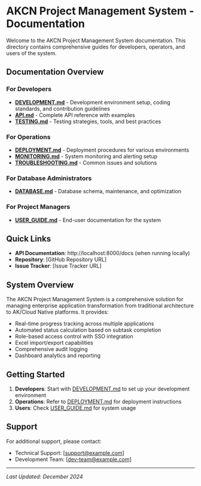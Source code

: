 # AKCN Project Management System - Documentation

Welcome to the AKCN Project Management System documentation. This directory contains comprehensive guides for developers, operators, and users of the system.

## Documentation Overview

### For Developers
- **[DEVELOPMENT.md](./DEVELOPMENT.md)** - Development environment setup, coding standards, and contribution guidelines
- **[API.md](./API.md)** - Complete API reference with examples
- **[TESTING.md](./TESTING.md)** - Testing strategies, tools, and best practices

### For Operations
- **[DEPLOYMENT.md](./DEPLOYMENT.md)** - Deployment procedures for various environments
- **[MONITORING.md](./MONITORING.md)** - System monitoring and alerting setup
- **[TROUBLESHOOTING.md](./TROUBLESHOOTING.md)** - Common issues and solutions

### For Database Administrators
- **[DATABASE.md](./DATABASE.md)** - Database schema, maintenance, and optimization

### For Project Managers
- **[USER_GUIDE.md](./USER_GUIDE.md)** - End-user documentation for the system

## Quick Links

- **API Documentation**: http://localhost:8000/docs (when running locally)
- **Repository**: [GitHub Repository URL]
- **Issue Tracker**: [Issue Tracker URL]

## System Overview

The AKCN Project Management System is a comprehensive solution for managing enterprise application transformation from traditional architecture to AK/Cloud Native platforms. It provides:

- Real-time progress tracking across multiple applications
- Automated status calculation based on subtask completion
- Role-based access control with SSO integration
- Excel import/export capabilities
- Comprehensive audit logging
- Dashboard analytics and reporting

## Getting Started

1. **Developers**: Start with [DEVELOPMENT.md](./DEVELOPMENT.md) to set up your development environment
2. **Operations**: Refer to [DEPLOYMENT.md](./DEPLOYMENT.md) for deployment instructions
3. **Users**: Check [USER_GUIDE.md](./USER_GUIDE.md) for system usage

## Support

For additional support, please contact:
- Technical Support: [support@example.com]
- Development Team: [dev-team@example.com]

---
*Last Updated: December 2024*